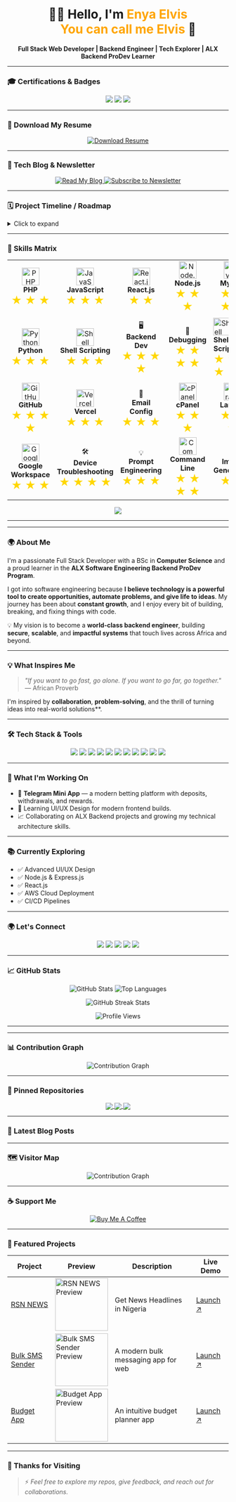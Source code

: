 <p align="center">
<!--   <img src="https://enyasystem.github.io/banner/Enya_Elvis-banner.png" alt="Banner" style="width: 100%; height: auto;" /> -->

</p>

<h1 align="center">👋🏿 Hello, I'm <span style="color:#FFA500;">Enya Elvis<br> &nbsp;&nbsp;&nbsp;&nbsp;&nbsp;&nbsp; You can call me Elvis</span> 🚀</h1>

<p align="center">
  <strong>Full Stack Web Developer | Backend Engineer | Tech Explorer | ALX Backend ProDev Learner</strong>
</p>

---

### 🎓 Certifications & Badges

<p align="center">
  <img src="https://img.shields.io/badge/AWS%20Certified-Developer%20Associate-yellow?style=for-the-badge&logo=amazon-aws&logoColor=white"/>
  <img src="https://img.shields.io/badge/ALX%20Graduate-blueviolet?style=for-the-badge&logo=alx&logoColor=white"/>
  <img src="https://img.shields.io/badge/Coursera%20Certified-Data%20Science-blue?style=for-the-badge&logo=coursera&logoColor=white"/>
  <!-- Add more badges as needed -->
</p>

---

### 📄 Download My Resume

<p align="center">
  <a href="https://enya-elvis.vercel.app/resume.pdf" target="_blank">
    <img src="https://img.shields.io/badge/Download%20Resume-orange?style=for-the-badge&logo=adobe-acrobat-reader&logoColor=white" alt="Download Resume"/>
  </a>
</p>

---

### 📰 Tech Blog & Newsletter

<p align="center">
  <a href="https://enya-elvis.vercel.app/blog" target="_blank">
    <img src="https://img.shields.io/badge/Read%20My%20Blog-1DA1F2?style=for-the-badge&logo=hashnode&logoColor=white" alt="Read My Blog"/>
  </a>
  <a href="https://enya-elvis.vercel.app/newsletter" target="_blank">
    <img src="https://img.shields.io/badge/Subscribe%20to%20Newsletter-ff69b4?style=for-the-badge&logo=gmail&logoColor=white" alt="Subscribe to Newsletter"/>
  </a>
</p>

---

### 🗓️ Project Timeline / Roadmap

<details>
  <summary>Click to expand</summary>
  <ul>
    <li>2022: Started ALX Software Engineering Program</li>
        <li>2024: Started professional freelancing</li>
    <li>2025: Built RSN NEWS and Bulk SMS Sender</li>
    <li>2025: Working on Fintech SolutionI/UX</li>
    <!-- Add more milestones as needed -->
  </ul>
</details>

---

### 🧠 Skills Matrix




<!-- Animated particles background using SVG (GitHub markdown compatible) -->
<div align="center">
  <table>
    <tr>
  <td align="center">
    <img src="https://cdn.jsdelivr.net/gh/devicons/devicon/icons/php/php-original.svg" width="40" title="PHP"/><br/>
    <b>PHP</b><br/>
    <span style="font-size:1.5em; color:#FFD700;">★ ★ ★</span>
  </td>
  <td align="center">
    <img src="https://cdn.jsdelivr.net/gh/devicons/devicon/icons/javascript/javascript-original.svg" width="40" title="JavaScript"/><br/>
    <b>JavaScript</b><br/>
    <span style="font-size:1.5em; color:#FFD700;">★ ★ ★</span>
  </td>
  <td align="center">
    <img src="https://cdn.jsdelivr.net/gh/devicons/devicon/icons/react/react-original.svg" width="40" title="React.js"/><br/>
    <b>React.js</b><br/>
    <span style="font-size:1.5em; color:#FFD700;">★ ★</span>
  </td>
  <td align="center">
    <img src="https://cdn.jsdelivr.net/gh/devicons/devicon/icons/nodejs/nodejs-original.svg" width="40" title="Node.js"/><br/>
    <b>Node.js</b><br/>
    <span style="font-size:1.5em; color:#FFD700;">★ ★ ★</span>
  </td>
  <td align="center">
    <img src="https://cdn.jsdelivr.net/gh/devicons/devicon/icons/mysql/mysql-original.svg" width="40" title="MySQL"/><br/>
    <b>MySQL</b><br/>
    <span style="font-size:1.5em; color:#FFD700;">★ ★ ★ ★</span>
  </td>
</tr>
<tr>
  <td align="center">
    <img src="https://cdn.jsdelivr.net/gh/devicons/devicon/icons/python/python-original.svg" width="40" title="Python"/><br/>
    <b>Python</b><br/>
    <span style="font-size:1.5em; color:#FFD700;">★ ★ ★</span>
  </td>
  <td align="center">
    <img src="https://cdn.jsdelivr.net/gh/devicons/devicon/icons/bash/bash-original.svg" width="40" title="Shell Scripting"/><br/>
    <b>Shell Scripting</b><br/>
    <span style="font-size:1.5em; color:#FFD700;">★ ★ ★</span>
  </td>
  <td align="center">
    🖥️<br/>
    <b>Backend Dev</b><br/>
    <span style="font-size:1.5em; color:#FFD700;">★ ★ ★ ★</span>
  </td>
  <td align="center">
    🐞<br/>
    <b>Debugging</b><br/>
    <span style="font-size:1.5em; color:#FFD700;">★ ★ ★ ★</span>
  </td>
  <td>
    <img src="https://cdn.jsdelivr.net/gh/devicons/devicon/icons/bash/bash-original.svg" width="40" title="Shell Scripting"/><br/>
    <b>Shell Scripting</b><br/>
    <span style="font-size:1.5em; color:#FFD700;">★ ★ ★</span>
  </td>
  <td align="center">
    <img src="https://cdn.jsdelivr.net/gh/devicons/devicon/icons/google/google-original.svg" width="40" title="SEO"/><br/>
    <b>SEO</b><br/>
    <span style="font-size:1.5em; color:#FFD700;">★ ★ ★</span>
  </td>
  <td align="center">
    <img src="https://cdn.jsdelivr.net/gh/devicons/devicon/icons/wordpress/wordpress-original.svg" width="40" title="WordPress"/><br/>
    <b>WordPress</b><br/>
    <span style="font-size:1.5em; color:#FFD700;">★ ★ ★ ★</span>
  </td>
</tr>

<tr>
  <td align="center">
    <img src="https://cdn.jsdelivr.net/gh/devicons/devicon/icons/github/github-original.svg" width="40" title="GitHub"/><br/>
    <b>GitHub</b><br/>
    <span style="font-size:1.5em; color:#FFD700;">★ ★ ★ ★</span>
  </td>
  <td align="center">
    <img src="https://vercel.com/favicon.ico" width="40" title="Vercel"/><br/>
    <b>Vercel</b><br/>
    <span style="font-size:1.5em; color:#FFD700;">★ ★ ★</span>
  </td>
  <td align="center">
    📧<br/>
    <b>Email Config</b><br/>
    <span style="font-size:1.5em; color:#FFD700;">★ ★ ★</span>
  </td>
  <td align="center">
    <img src="https://seeklogo.com/images/C/cpanel-logo-6A1470E793-seeklogo.com.png" width="40" title="cPanel"/><br/>
    <b>cPanel</b><br/>
    <span style="font-size:1.5em; color:#FFD700;">★ ★ ★</span>
  </td>
  <td align="center">
    <img src="https://cdn.jsdelivr.net/gh/devicons/devicon/icons/laravel/laravel-plain.svg" width="40" title="Laravel"/><br/>
    <b>Laravel</b><br/>
    <span style="font-size:1.5em; color:#FFD700;">★ ★ ★</span>
  </td>
</tr>
<tr>
  <td align="center">
    <img src="https://ssl.gstatic.com/images/branding/product/2x/google_workspace_512dp.png" width="40" title="Google Workspace"/><br/>
    <b>Google Workspace</b><br/>
    <span style="font-size:1.5em; color:#FFD700;">★ ★ ★</span>
  </td>
  <td align="center">
    🛠️<br/>
    <b>Device Troubleshooting</b><br/>
    <span style="font-size:1.5em; color:#FFD700;">★ ★ ★ ★</span>
  </td>
  <td align="center">
    💡<br/>
    <b>Prompt Engineering</b><br/>
    <span style="font-size:1.5em; color:#FFD700;">★ ★ ★</span>
  </td>
  <td align="center">
    <img src="https://cdn.jsdelivr.net/gh/devicons/devicon/icons/bash/bash-original.svg" width="40" title="Command Line"/><br/>
    <b>Command Line</b><br/>
    <span style="font-size:1.5em; color:#FFD700;">★ ★ ★ ★</span>
  </td>
  <td align="center">
    🎨<br/>
    <b>Image Generation</b><br/>
    <span style="font-size:1.5em; color:#FFD700;">★ ★</span>
  </td>
</tr>

     
  </table>
</div>

<div align="center">
  <img src="https://capsule-render.vercel.app/api?type=waving&color=gradient&height=100&section=footer"/>
</div>

---

---

### 🌍 About Me

I'm a passionate Full Stack Developer with a BSc in **Computer Science** and a proud learner in the **ALX Software Engineering Backend ProDev Program**.

I got into software engineering because **I believe technology is a powerful tool to create opportunities, automate problems, and give life to ideas**. My journey has been about **constant growth**, and I enjoy every bit of building, breaking, and fixing things with code.

💡 My vision is to become a **world-class backend engineer**, building **secure**, **scalable**, and **impactful systems** that touch lives across Africa and beyond.

---

### 💡 What Inspires Me

> *"If you want to go fast, go alone. If you want to go far, go together."*  
> — African Proverb

I'm inspired by **collaboration**, **problem-solving**, and the thrill of turning ideas into real-world solutions**.

---

### 🛠️ Tech Stack & Tools

<p align="center">
  <img src="https://img.shields.io/badge/HTML5-%23E34F26.svg?style=for-the-badge&logo=html5&logoColor=white"/>
  <img src="https://img.shields.io/badge/CSS3-%231572B6.svg?style=for-the-badge&logo=css3&logoColor=white"/>
  <img src="https://img.shields.io/badge/JavaScript-%23F7DF1E.svg?style=for-the-badge&logo=javascript&logoColor=black"/>
  <img src="https://img.shields.io/badge/PHP-%23777BB4.svg?style=for-the-badge&logo=php&logoColor=white"/>
  <img src="https://img.shields.io/badge/MySQL-%234479A1.svg?style=for-the-badge&logo=mysql&logoColor=white"/>
  <img src="https://img.shields.io/badge/Git-%23F05033.svg?style=for-the-badge&logo=git&logoColor=white"/>
  <img src="https://img.shields.io/badge/Bash-%234EAA25.svg?style=for-the-badge&logo=gnu-bash&logoColor=white"/>
  <img src="https://img.shields.io/badge/Node.js-%23339933.svg?style=for-the-badge&logo=nodedotjs&logoColor=white"/>
  <img src="https://img.shields.io/badge/React.js-%2361DAFB.svg?style=for-the-badge&logo=react&logoColor=black"/>
  <img src="https://img.shields.io/badge/SEO-%23000000.svg?style=for-the-badge&logo=google&logoColor=white"/>
  <img src="https://img.shields.io/badge/WordPress-%23117AC9.svg?style=for-the-badge&logo=wordpress&logoColor=white"/>
</p>

---

### 🚀 What I'm Working On

- 🎯 **Telegram Mini App** — a modern betting platform with deposits, withdrawals, and rewards.
- 🎨 Learning UI/UX Design for modern frontend builds.
- 📈 Collaborating on ALX Backend projects and growing my technical architecture skills.

---

### 📚 Currently Exploring

- ✅ Advanced UI/UX Design
- ✅ Node.js & Express.js
- ✅ React.js
- ✅ AWS Cloud Deployment
- ✅ CI/CD Pipelines

---

### 🌍 Let's Connect

<p align="center">
  <a href="https://enya-elvis.vercel.app" target="_blank"><img src="https://img.shields.io/badge/Portfolio-%23000000.svg?style=for-the-badge&logo=internet-explorer&logoColor=white"/></a>
  <a href="https://www.linkedin.com/in/enyaelvis" target="_blank"><img src="https://img.shields.io/badge/LinkedIn-%230077B5.svg?style=for-the-badge&logo=linkedin&logoColor=white"/></a>
  <a href="https://twitter.com/enyasystem" target="_blank"><img src="https://img.shields.io/badge/Twitter-%231DA1F2.svg?style=for-the-badge&logo=twitter&logoColor=white"/></a>
  <a href="https://github.com/enyasystem" target="_blank"><img src="https://img.shields.io/badge/GitHub-%23181717.svg?style=for-the-badge&logo=github&logoColor=white"/></a>
  <a href="mailto:enyaelvis@gmail.com"><img src="https://img.shields.io/badge/Email-D14836?style=for-the-badge&logo=gmail&logoColor=white"/></a>
</p>

---

### 📈 GitHub Stats

<p align="center">
  <img src="https://github-readme-stats.vercel.app/api?username=enyasystem&show_icons=true&theme=radical" alt="GitHub Stats"/>
  <img src="https://github-readme-stats.vercel.app/api/top-langs/?username=enyasystem&layout=compact&theme=radical" alt="Top Languages"/>
</p>

<!-- GIT STREAK STATS -->
<p align="center">
  <img src="https://github-readme-streak-stats.herokuapp.com/?user=enyasystem&theme=radical" alt="GitHub Streak Stats"/>
</p>

<!-- PAGE VIEW COUNT -->
<p align="center">
  <img src="https://komarev.com/ghpvc/?username=enyasystem&label=Profile%20views&color=0e75b6&style=flat" alt="Profile Views"/>
</p>

---

---

### 📊 Contribution Graph

<p align="center">
  <img src="https://github-readme-activity-graph.cyclic.app/graph?username=enyasystem&theme=radical" alt="Contribution Graph"/>
</p>

---

### 📌 Pinned Repositories

<p align="center">
  <a href="https://github.com/enyasystem/rsn-news">
    <img align="center" src="https://github-readme-stats.vercel.app/api/pin/?username=enyasystem&repo=rsn-news&theme=radical" />
  </a>
  <a href="https://github.com/enyasystem/bulk-sms-sender">
    <img align="center" src="https://github-readme-stats.vercel.app/api/pin/?username=enyasystem&repo=bulk-sms-sender&theme=radical" />
  </a>
  <a href="https://github.com/enyasystem/buddget-app">
    <img align="center" src="https://github-readme-stats.vercel.app/api/pin/?username=enyasystem&repo=buddget-app&theme=radical" />
  </a>
</p>

---

### 📝 Latest Blog Posts

<!-- BLOG-POST-LIST:START -->
<!-- BLOG-POST-LIST:END -->

---

### 🗺️ Visitor Map

<p align="center">
  <img src="https://github-readme-activity-graph.cyclic.app/graph?username=enyasystem&theme=default" alt="Contribution Graph"/>
</p>

---

### ☕ Support Me

<p align="center">
  <a href="https://www.buymeacoffee.com/enyasystem" target="_blank">
    <img src="https://img.shields.io/badge/Buy%20Me%20a%20Coffee-%23FFDD00.svg?style=for-the-badge&logo=buy-me-a-coffee&logoColor=black" alt="Buy Me A Coffee"/>
  </a>
</p>

---

### 🧩 Featured Projects

| Project | Preview | Description | Live Demo |
|---------|---------|-------------|-----------|
| [RSN NEWS](https://github.com/enyasystem/rsn-news) | <img src="https://rsnewsng.com" alt="RSN NEWS Preview" width="120"/> | Get News Headlines in Nigeria | [Launch ↗](https://rsnewsng.com/) |
| [Bulk SMS Sender](https://github.com/enyasystem/bulk-sms-sender) | <img src="https://bulk-sms-sender-nine.vercel.app" alt="Bulk SMS Sender Preview" width="120"/> | A modern bulk messaging app for web | [Launch ↗](https://bulk-sms-sender-nine.vercel.app) |
| [Budget App](https://github.com/enyasystem/buddget-app) | <img src="YOUR_BUDGET_APP_PREVIEW_URL" alt="Budget App Preview" width="120"/> | An intuitive budget planner app | [Launch ↗](https://buddget-app.vercel.app/) |

---

### 🙌 Thanks for Visiting

> ⚡ *Feel free to explore my repos, give feedback, and reach out for collaborations.*
